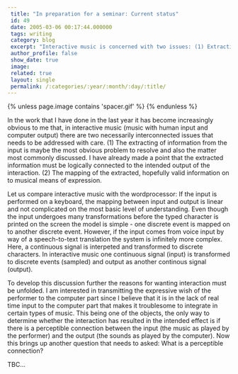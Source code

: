 ```yaml
---
 title: "In preparation for a seminar: Current status"
 id: 49
 date: 2005-03-06 00:17:44.000000
 tags: writing
 category: blog
 excerpt: "Interactive music is concerned with two issues: (1) Extracting valid information from input and (2) mapping this input in a meaningful way...."
 author_profile: false
 show_date: true
 image: 
 related: true
 layout: single
 permalink: /:categories/:year/:month/:day/:title/
---
```

{% unless page.image contains 'spacer.gif' %}
{% endunless %}

In the work that I have done in the last year it has become increasingly obvious to me that, in interactive music (music with human input and computer output) there are two necessarily interconnected issues that needs to be addressed with care. (1) The extracting of information from the input is maybe the most obvious problem to resolve and also the matter most commonly discussed. I have already made a point that the extracted information must be logically connected to the intended output of the interaction. (2) The mapping of the extracted, hopefully valid information on to musical means of expression.


Let us compare interactive music with the wordprocessor: If the input is performed on a keyboard, the mapping between input and output is linear and not complicated on the most basic level of understanding. Even though the input undergoes many transformations before the typed character is printed on the screen the model is simple - one discrete event is mapped on to another discrete event. However, if the input comes from voice input by way of a speech-to-text translation the system is infinitely more complex. Here, a continuous signal is interpeted and transformed to discrete characters. In interactive music one continuous signal (input) is transformed to discrete events (sampled) and output as another continous signal (output).


To develop this discussion further the reasons for wanting interaction must be unfolded. I am interested in transmitting the expressive wish of the performer to the computer part since I believe that it is in the lack of real time input to the computer part that makes it troublesome to integrate in certain types of music. This being one of the objects, the only way to determine whether the interaction has resulted in the intended effect is if there is a perceptible connection between the input (the music as played by the performer) and the output (the sounds as played by the computer). Now this brings up another question that needs to asked: What is a perceptible connection?


TBC...
